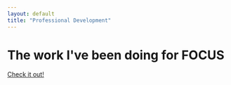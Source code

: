 ```yaml
---
layout: default
title: "Professional Development"
---
```

# The work I've been doing for FOCUS
[Check it out!](https://mjheinhold.github.io/focus-intern-2021/2021/07/11/The-Team)
